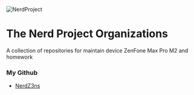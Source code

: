 ![NerdProject](https://github.com/nerdprojectorg/.github/profile/banner.png)

The Nerd Project Organizations
=================================
A collection of repositories for maintain device ZenFone Max Pro M2 and homework

### My Github

- [NerdZ3ns](https://github.com/NerdZ3ns)
